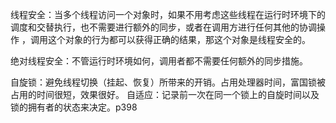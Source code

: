 线程安全：当多个线程访问一个对象时，如果不用考虑这些线程在运行时环境下的调度和交替执行，也不需要进行额外的同步，或者在调用方进行任何其他的协调操作
，调用这个对象的行为都可以获得正确的结果，那这个对象是线程安全的。

绝对线程安全：不管运行时环境如何，调用者都不需要任何额外的同步措施。

自旋锁：避免线程切换（挂起、恢复）所带来的开销。占用处理器时间，富国锁被占用的时间很短，效果很好。
      自适应：记录前一次在同一个锁上的自旋时间以及锁的拥有者的状态来决定。p398
